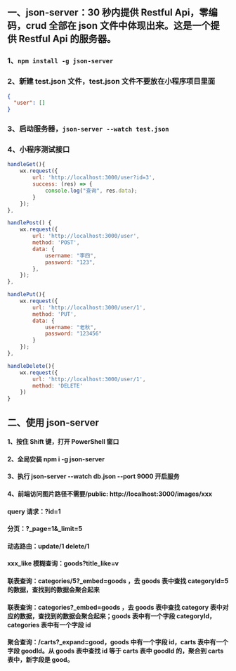 ## 一、json-server：30 秒内提供 Restful Api，零编码，crud 全部在 json 文件中体现出来。这是一个提供 Restful Api 的服务器。

### 1、`npm install -g json-server `

### 2、新建 test.json 文件，test.json 文件不要放在小程序项目里面

```json
{
  "user": []
}
```

### 3、启动服务器，`json-server --watch test.json `

### 4、小程序测试接口

```js
handleGet(){
    wx.request({
        url: 'http://localhost:3000/user?id=3',
        success: (res) => {
            console.log("查询", res.data);
        }
    });
},

handlePost() {
    wx.request({
        url: 'http://localhost:3000/user',
        method: 'POST',
        data: {
            username: "李四",
            password: "123",
        },
    });
},

handlePut(){
    wx.request({
        url: 'http://localhost:3000/user/1',
        method: 'PUT',
        data: {
            username: "老秋",
            password: "123456"
        }
    });
},

handleDelete(){
    wx.request({
        url: 'http://localhost:3000/user/1',
        method: 'DELETE'
    })
}
```

## 二、使用 json-server

#### 1、按住 Shift 键，打开 PowerShell 窗口

#### 2、全局安装 npm i -g json-server

#### 3、执行 json-server --watch db.json --port 9000 开启服务

#### 4、前端访问图片路径不需要/public: http://localhost:3000/images/xxx

#### query 请求：?id=1

#### 分页：?\_page=1&\_limit=5

#### 动态路由：update/1 delete/1

#### xxx_like 模糊查询：goods?title_like=v

#### 联表查询：categories/5?\_embed=goods ，去 goods 表中查找 categoryId=5 的数据，查找到的数据会聚合起来

#### 联表查询：categories?\_embed=goods ，去 goods 表中查找 category 表中对应的数据，查找到的数据会聚合起来；goods 表中有一个字段 categoryId，categories 表中有一个字段 id

#### 聚合查询：/carts?\_expand=good，goods 中有一个字段 id，carts 表中有一个字段 goodId。从 goods 表中查找 id 等于 carts 表中 goodId 的，聚合到 carts 表中，新字段是 good。
